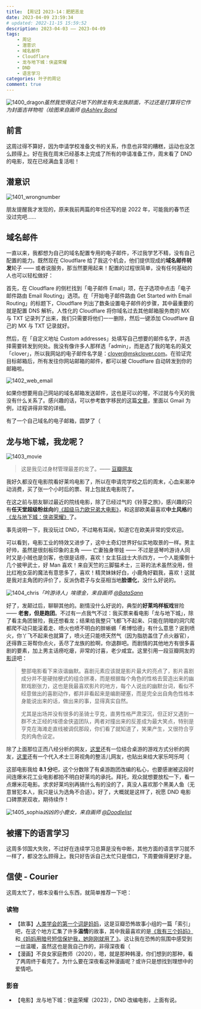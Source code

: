 ```yaml
---
title: 【周记】2023-14：肥肥恶龙
date: 2023-04-09 23:59:34
# updated: 2022-11-15 15:59:52
description: 2023-04-03 —— 2023-04-09
tags: 
    - 周记
    - 潜意识
    - 域名邮件
    - Cloudflare
    - 龙与地下城：侠盗荣耀
    - DND
    - 语言学习
categories: 叶子的周记
comment: true
---
```


![1400_dragon](/images/2023-04-Week-14/1400_dragon.jpg)_虽然我觉得这只地下的胖龙有失龙族颜面，不过还是打算将它作为封面吉祥物啦（绘图来自画师 [@Ashley Bond](https://twitter.com/apurplecheshire/)_

## 前言

这周过得不算好，因为申请学校准备文书的关系，作息也非常的糟糕，运动也没怎么顾得上。好在我在周末已经基本上完成了所有的申请准备工作，周末看了 DND 的电影，现在已经满血复活啦！

<!-- more -->

## 潜意识

![1401_wrongnumber](/images/2023-04-Week-14/1401_wrongnumber.jpg)

朋友提醒我才发现的，原来我前两篇的年份还写的是 2022 年，可能我的春节还没过完吧……

## 域名邮件

一直以来，我都想为自己的域名配置专用的电子邮件，不过我学艺不精，没有自己配置的能力。既然现在 Cloudflare 给了我这个机会，他们提供现成的**域名邮件转发**轮子 —— 或者说服务，那当然要用起来！配置的过程很简单，没有任何基础的人也可以轻松做好：

首先，在 Cloudflare 的侧栏找到「电子邮件 Email」项，在子选项中点击「电子邮件路由 Email Routing」选项。在「开始电子邮件路由 Get Started with Email Routing」的标题下，Cloudflare 列出了数条设置电子邮件的步骤，其中最重要的就是配置 DNS 解析。人性化的 Cloudflare 将你域名过去其他邮箱服务商的 MX 与 TXT 记录列了出来，我们只需要将他们一一删除，然后一键添加 Cloudflare 自己的 MX 与 TXT 记录就好。

然后，在「自定义地址 Custom addresses」处填写自己想要的邮件名字，并选择需要转发到何处。我没有像许多人那样选「admin」，而是选了我的笔名的英文「clover」，所以我网站的电子邮件名字是：clover@mskclover.com。在验证完目标邮箱后，所有发往你网站邮箱的邮件，都可以被 Cloudflare 自动转发到你的邮箱啦。

![1402_web_email](/images/2023-04-Week-14/1402_web_email.jpg)

如果你想要用自己网站的域名邮箱发送邮件，这也是可以的喔，不过就与今天的我没有什么关系了。感兴趣的话，可以参考数字移民的这篇[文章](https://blog.shuziyimin.org/1355/)，里面以 Gmail 为例，过程讲得非常的详细。

有了一个自己域名的电子邮箱，圆梦了（

## 龙与地下城，我龙呢？

![1403_movie](/images/2023-04-Week-14/1403_movie.jpg)

> 这是我见过身材管理最差的龙了。—— [豆瓣网友](https://www.douban.com/people/ycyang5321/)

我好久都没在电影院看好莱坞电影了，所以在申请完学校之后的周末，心血来潮冲动消费，买了张一个小时后的票、背上包就去电影院了。

在这之前与朋友聊过最近的院线电影，除了已经过气的《铃芽之旅》，感兴趣的只有**任天堂超级粉丝向**的[《超级马力欧兄弟大电影》](https://movie.douban.com/subject/27199894/)，和这部欧美最喜欢**中土风格**的[《龙与地下城：侠盗荣耀》](https://movie.douban.com/subject/26584673/)了。

事先说明一下，我没玩过 DND，不过略有耳闻，知道它在欧美非常的受欢迎。

可以看到，电影工业的特效又进步了，这中土奇幻世界好似实地取景的一样。男主好帅，虽然是很刻板印象的主角 —— 亡妻独身带娃 —— 不过是竖琴吟游诗人同时又是小贼也是剑客，也很是话痨，喜欢！女主狂战士大杀四方，一个人能撂倒十几个披甲武士，好 Man 喜欢！来自天竺的三脚猫术士，三哥的法术虽然没用，但比红袍女巫的魔法有意思多了，喜欢！精灵妹妹好白，小鹿角好戳我，喜欢！这就是我对主角团的评价了，反派伪君子与女巫相当地**脸谱化**，没什么好说的。

![1404_chris](/images/2023-04-Week-14/1404_chris.jpg)_「吟游诗人」埃德金，来自画师 [@BataSann](https://twitter.com/_batasann_/)_

好了，发颠过后，聊聊其他的。剧情没什么好说的，典型的**好莱坞样板戏**冒险 —— **老套，但是跑团**。不过有一点我气不过：我买票来看电影「龙与地下城」，除了看主角团冒险，我还想看龙；结果给我整只飞都飞不起来、只能在阴暗的洞穴爬都爬不动只能滚着走、喷火也喷不明白的胖蜥蜴「希博恰德」有什么意思？说到喷火，你丫飞不起来也就算了，喷火还只能喷天然气（因为脂肪盖住了点火器官），还得靠三哥帮你点火，丢尽了龙族的脸啊，你退群吧。而剧情的其他地方有很多喜剧的要素，加上男主话痨吃瘪，非常的讨喜，老少咸宜。这里引用一段豆瓣网友的[影评](https://movie.douban.com/review/15074842/)吧：

> 整部电影看下来诙谐幽默。喜剧元素应该就是影片最大的亮点了，影片喜剧成分并不是硬抛梗式的组合拼凑，而是根据每个角色的性格去营造出来的幽默戏剧张力，这也是我最喜欢影片的地方，每个人说出的幽默台词，看似不经意做出的喜剧动作，都并非看起来是编剧硬塞，而是完全出自角色性格本身能说出来的话，做出来的事，显得真实自然。
>
> 尤其是出场并没有很多的圣骑士亨克，直男性格严肃深沉，但正好又遇到一群不太正经的埃德金侠盗团队，两者对撞出来的反差成为最大笑点，特别是亨克在海滩走直线被调侃那段，你们看了就知道了，笑果产生，又很符合亨克的角色设定。

除了上面那位正而八经分析的网友，[这里](https://movie.douban.com/review/15075552/)还有一位结合桌游的游戏方式分析的网友，[这里](https://movie.douban.com/review/15076305/)还有一个代入术士三哥视角的整活儿网友，也贴出来给大家乐呵乐呵（

这部电影我给 **8.1 分**吧，这个分数除了有桌游跑团改编的私心，也要感谢被这段时间连爆米花工业电影都拍不明白好莱坞的承托。拜托，观众就想要放松一下，看一点爆米花电影。求求好莱坞别再搞什么有的没的了，真没人喜欢那个黑美人鱼（无意冒犯本人，我只是认为选角不合适）。好了，大概就是这样了，祝愿 DND 电影口碑票房双收，期待续作！

![1405_sophia](/images/2023-04-Week-14/1405_sophia.jpg)_凶凶的小鹿女，来自画师 [@Doodlelist](https://twitter.com/doodle_list/)_

## 被撂下的语言学习

这周多邻国大失败，不过好在连续学习总算是没有中断，其他方面的语言学习就不一样了，都没怎么顾得上。我只好告诉自己太忙只是借口，下周要做得更好才是。

## 信使 - Courier

这周太忙了，根本没看什么东西，就简单推荐一下吧：

### 读物

- 【故事】[人类学会的第一个词是妈妈](https://www.douban.com/group/topic/285543746/)，这是豆瓣恐怖故事小组的一篇「索引」吧，在这个地方汇集了许多**温情**的故事，其中我最喜欢的是[《我有三个妈妈》](https://www.douban.com/group/topic/210810746/)和[《妈妈用暗号短信保护我，她刚刚就用了 》](https://www.douban.com/group/topic/259568136/)。这让我在恐怖的氛围中感受到一丝温暖，虽然这也是我自己作的，非得深夜看（
- 【漫画】不良女家庭教师（2020），嗯，就是那种韩漫，你们想到的那种，看了两周终于看完了。为什么要在深夜看这种漫画呢？或许只是想找到理想中的爱情吧。

### 影音

- 【电影】龙与地下城：侠盗荣耀（2023），DND 改编电影，上面有说。

